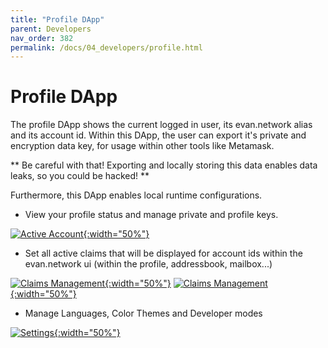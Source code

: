 ```yaml
---
title: "Profile DApp"
parent: Developers
nav_order: 382
permalink: /docs/04_developers/profile.html
---
```


# Profile DApp

The profile DApp shows the current logged in user, its evan.network alias and its account id. Within
this DApp, the user can export it's private and encryption data key, for usage within other tools
like Metamask.

** Be careful with that! Exporting and locally storing this data enables data leaks, so you could be hacked! **

Furthermore, this DApp enables local runtime configurations.

- View your profile status and manage private and profile keys.

[![Active Account](./30_ui/390_dapps/392_profile/img/1.png){:width="50%"}](./30_ui/390_dapps/392_profile/img/1.png)

- Set all active claims that will be displayed for account ids within the evan.network ui (within the profile, addressbook, mailbox...)

[![Claims Management](./30_ui/390_dapps/392_profile/img/2.png){:width="50%"}](./30_ui/390_dapps/392_profile/img/2.png)
[![Claims Management](./30_ui/390_dapps/392_profile/img/2.1.png){:width="50%"}](./30_ui/390_dapps/392_profile/img/2.1.png)

- Manage Languages, Color Themes and Developer modes

[![Settings](./30_ui/390_dapps/392_profile/img/3.png){:width="50%"}](./30_ui/390_dapps/392_profile/img/3.png)
